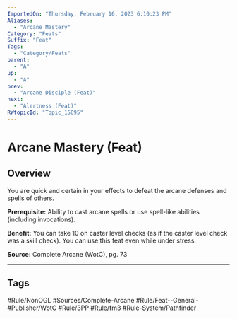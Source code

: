 ```yaml
---
ImportedOn: "Thursday, February 16, 2023 6:10:23 PM"
Aliases:
  - "Arcane Mastery"
Category: "Feats"
Suffix: "Feat"
Tags:
  - "Category/Feats"
parent:
  - "A"
up:
  - "A"
prev:
  - "Arcane Disciple (Feat)"
next:
  - "Alertness (Feat)"
RWtopicId: "Topic_15095"
---
```

# Arcane Mastery (Feat)
## Overview
You are quick and certain in your effects to defeat the arcane defenses and spells of others.

**Prerequisite:** Ability to cast arcane spells or use spell-like abilities (including invocations).

**Benefit:** You can take 10 on caster level checks (as if the caster level check was a skill check). You can use this feat even while under stress.

**Source:** Complete Arcane (WotC), pg. 73


---
## Tags
#Rule/NonOGL #Sources/Complete-Arcane #Rule/Feat--General- #Publisher/WotC #Rule/3PP #Rule/fm3 #Rule-System/Pathfinder

